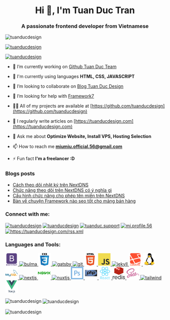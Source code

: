 <h1 align="center">Hi 👋, I'm Tuan Duc Tran</h1>
<h3 align="center">A passionate frontend developer from Vietnamese</h3>

<p align="left"> <img src="https://komarev.com/ghpvc/?username=tuanducdesign&label=Profile%20views&color=0e75b6&style=flat" alt="tuanducdesign" /> </p>

<p align="left"> <a href="https://github.com/ryo-ma/github-profile-trophy"><img src="https://github-profile-trophy.vercel.app/?username=tuanducdesign" alt="tuanducdesign" /></a> </p>

<p align="left"> <a href="https://twitter.com/tuanducdesign" target="blank"><img src="https://img.shields.io/twitter/follow/tuanducdesign?logo=twitter&style=for-the-badge" alt="tuanducdesign" /></a> </p>

- 🔭 I’m currently working on [Github Tuan Duc Team](https://github.com/tuanducteam)

- 🌱 I'm currently using languages **HTML, CSS, JAVASCRIPT**

- 👯 I’m looking to collaborate on [Blog Tuan Duc Design](https://tuanducdesign.com)

- 🤝 I’m looking for help with [Framework7](https://framework7.io)

- 👨‍💻 All of my projects are available at [https://github.com/tuanducdesign](https://github.com/tuanducdesign)

- 📝 I regularly write articles on [https://tuanducdesign.com](https://tuanducdesign.com)

- 💬 Ask me about **Optimize Website, Install VPS, Hosting Selection**

- 📫 How to reach me **miumiu.official.56@gmail.com**


- ⚡ Fun fact **I'm a freelancer :D**

### Blogs posts
<!-- BLOG-POST-LIST:START -->
- [Cách theo dõi nhật ký trên NextDNS](https://tuanducdesign.com/series/cach-theo-doi-nhat-ky-tren-nextdns)
- [Chức năng theo dõi trên NextDNS có ý nghĩa gì](https://tuanducdesign.com/series/chuc-nang-theo-doi-tren-nextdns-co-y-nghia-gi)
- [Cấu hình chức năng cho phép tên miền trên NextDNS](https://tuanducdesign.com/series/cau-hinh-chuc-nang-cho-phep-ten-mien-tren-nextdns)
- [Bàn về chuyện Framework nào seo tốt cho mảng bán hàng](https://tuanducdesign.com/2021/04/ban-ve-chuyen-framework-nao-seo-tot-cho-mang-ban-hang)
<!-- BLOG-POST-LIST:END -->

<h3 align="left">Connect with me:</h3>
<p align="left">
<a href="https://codepen.io/tuanducdesign" target="blank"><img align="center" src="https://cdn.jsdelivr.net/npm/simple-icons@3.0.1/icons/codepen.svg" alt="tuanducdesign" height="30" width="40" /></a>
<a href="https://twitter.com/tuanducdesign" target="blank"><img align="center" src="https://cdn.jsdelivr.net/npm/simple-icons@3.0.1/icons/twitter.svg" alt="tuanducdesign" height="30" width="40" /></a>
<a href="https://fb.com/tuanduc.support" target="blank"><img align="center" src="https://cdn.jsdelivr.net/npm/simple-icons@3.0.1/icons/facebook.svg" alt="tuanduc.support" height="30" width="40" /></a>
<a href="https://instagram.com/mi.profile.56" target="blank"><img align="center" src="https://cdn.jsdelivr.net/npm/simple-icons@3.0.1/icons/instagram.svg" alt="mi.profile.56" height="30" width="40" /></a>
<a href="https://tuanducdesign.com/rss.xml" target="blank"><img align="center" src="https://cdn.jsdelivr.net/npm/simple-icons@3.0.1/icons/rss.svg" alt="https://tuanducdesign.com/rss.xml" height="30" width="40" /></a>
</p>

<h3 align="left">Languages and Tools:</h3>
<p align="left"> <a href="https://getbootstrap.com" target="_blank"> <img src="https://raw.githubusercontent.com/devicons/devicon/master/icons/bootstrap/bootstrap-plain-wordmark.svg" alt="bootstrap" width="40" height="40"/> </a> <a href="https://bulma.io/" target="_blank"> <img src="https://raw.githubusercontent.com/gilbarbara/logos/804dc257b59e144eaca5bc6ffd16949752c6f789/logos/bulma.svg" alt="bulma" width="40" height="40"/> </a> <a href="https://www.w3schools.com/css/" target="_blank"> <img src="https://raw.githubusercontent.com/devicons/devicon/master/icons/css3/css3-original-wordmark.svg" alt="css3" width="40" height="40"/> </a> <a href="https://www.gatsbyjs.com/" target="_blank"> <img src="https://www.vectorlogo.zone/logos/gatsbyjs/gatsbyjs-icon.svg" alt="gatsby" width="40" height="40"/> </a> <a href="https://git-scm.com/" target="_blank"> <img src="https://www.vectorlogo.zone/logos/git-scm/git-scm-icon.svg" alt="git" width="40" height="40"/> </a> <a href="https://www.w3.org/html/" target="_blank"> <img src="https://raw.githubusercontent.com/devicons/devicon/master/icons/html5/html5-original-wordmark.svg" alt="html5" width="40" height="40"/> </a> <a href="https://developer.mozilla.org/en-US/docs/Web/JavaScript" target="_blank"> <img src="https://raw.githubusercontent.com/devicons/devicon/master/icons/javascript/javascript-original.svg" alt="javascript" width="40" height="40"/> </a> <a href="https://jekyllrb.com/" target="_blank"> <img src="https://www.vectorlogo.zone/logos/jekyllrb/jekyllrb-icon.svg" alt="jekyll" width="40" height="40"/> </a> <a href="https://laravel.com/" target="_blank"> <img src="https://raw.githubusercontent.com/devicons/devicon/master/icons/laravel/laravel-plain-wordmark.svg" alt="laravel" width="40" height="40"/> </a> <a href="https://www.linux.org/" target="_blank"> <img src="https://raw.githubusercontent.com/devicons/devicon/master/icons/linux/linux-original.svg" alt="linux" width="40" height="40"/> </a> <a href="https://www.mysql.com/" target="_blank"> <img src="https://raw.githubusercontent.com/devicons/devicon/master/icons/mysql/mysql-original-wordmark.svg" alt="mysql" width="40" height="40"/> </a> <a href="https://nextjs.org/" target="_blank"> <img src="https://cdn.worldvectorlogo.com/logos/nextjs-3.svg" alt="nextjs" width="40" height="40"/> </a> <a href="https://www.nginx.com" target="_blank"> <img src="https://raw.githubusercontent.com/devicons/devicon/master/icons/nginx/nginx-original.svg" alt="nginx" width="40" height="40"/> </a> <a href="https://nuxtjs.org/" target="_blank"> <img src="https://www.vectorlogo.zone/logos/nuxtjs/nuxtjs-icon.svg" alt="nuxtjs" width="40" height="40"/> </a> <a href="https://www.photoshop.com/en" target="_blank"> <img src="https://raw.githubusercontent.com/devicons/devicon/master/icons/photoshop/photoshop-line.svg" alt="photoshop" width="40" height="40"/> </a> <a href="https://www.php.net" target="_blank"> <img src="https://raw.githubusercontent.com/devicons/devicon/master/icons/php/php-original.svg" alt="php" width="40" height="40"/> </a> <a href="https://reactjs.org/" target="_blank"> <img src="https://raw.githubusercontent.com/devicons/devicon/master/icons/react/react-original-wordmark.svg" alt="react" width="40" height="40"/> </a> <a href="https://redis.io" target="_blank"> <img src="https://raw.githubusercontent.com/devicons/devicon/master/icons/redis/redis-original-wordmark.svg" alt="redis" width="40" height="40"/> </a> <a href="https://sass-lang.com" target="_blank"> <img src="https://raw.githubusercontent.com/devicons/devicon/master/icons/sass/sass-original.svg" alt="sass" width="40" height="40"/> </a> <a href="https://tailwindcss.com/" target="_blank"> <img src="https://www.vectorlogo.zone/logos/tailwindcss/tailwindcss-icon.svg" alt="tailwind" width="40" height="40"/> </a> <a href="https://vuejs.org/" target="_blank"> <img src="https://raw.githubusercontent.com/devicons/devicon/master/icons/vuejs/vuejs-original-wordmark.svg" alt="vuejs" width="40" height="40"/> </a> </p>

<p><img align="left" src="https://github-readme-stats.vercel.app/api/top-langs?username=tuanducdesign&show_icons=true&locale=en&layout=compact" alt="tuanducdesign" /></p>

<p>&nbsp;<img align="center" src="https://github-readme-stats.vercel.app/api?username=tuanducdesign&show_icons=true&locale=en" alt="tuanducdesign" /></p>

<p><img align="center" src="https://github-readme-streak-stats.herokuapp.com/?user=tuanducdesign&" alt="tuanducdesign" /></p>
